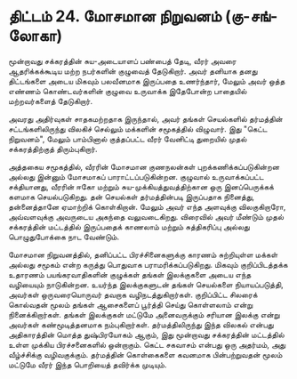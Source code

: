 # திட்டம் 24. மோசமான நிறுவனம் (கு-சங்-லோகா)

மூன்றாவது சக்கரத்தின் சுய-அடையாளப் பண்பைத் தேடி, வீரர் அவரை ஆதரிக்கக்கூடிய மற்ற நபர்களின் குழுவைத் தேடுகிறார். அவர் தனியாக தனது திட்டங்களை அடைய மிகவும் பலவீனமாக இருப்பதை உணர்ந்தார், மேலும் அவர் ஒத்த எண்ணம் கொண்டவர்களின் குழுவை உருவாக்க இதேபோன்ற பாதையில் மற்றவர்களைத் தேடுகிறார்.

அவரது அதிர்வுகள் சாதகமற்றதாக இருந்தால், அவர் தங்கள் செயல்களில் தர்மத்தின் சட்டங்களிலிருந்து விலகிச் செல்லும் மக்களின் சமூகத்தில் விழுவார். இது "கெட்ட நிறுவனம்", மேலும் பாம்பினால் குத்தப்பட்ட வீரர் வேனிட்டி துறையில் முதல் சக்கரத்திற்குத் திரும்புகிறார்.

அத்தகைய சமூகத்தில், வீரரின் மோசமான குணநலன்கள் புறக்கணிக்கப்படுகின்றன அல்லது இன்னும் மோசமாகப் பாராட்டப்படுகின்றன. குழுவால் உருவாக்கப்பட்ட சக்தியானது, வீரரின் ஈகோ மற்றும் சுய-முக்கியத்துவத்திற்கான ஒரு இனப்பெருக்கக் களமாக செயல்படுகிறது. தன் செயல்கள் தர்மத்தின்படி இருப்பதாக நினைத்து, தன்னைத்தானே ஏமாற்றிக் கொள்கிறான். மேலும் அவர் எந்த அளவுக்கு விலகுகிறாரோ, அவ்வளவுக்கு அவருடைய அகந்தை வலுவடைகிறது. விரைவில் அவர் மீண்டும் முதல் சக்கரத்தின் மட்டத்தில் இருப்பதைக் காணலாம் மற்றும் சுத்திகரிப்பு அல்லது பொழுதுபோக்கை நாட வேண்டும்.

மோசமான நிறுவனத்தில், தனிப்பட்ட பிரச்சினைகளுக்கு காரணம் சுற்றியுள்ள மக்கள் அல்லது சமூகம் என்ற கருத்து பொதுவாக பராமரிக்கப்படுகிறது. மிகவும் குறிப்பிடத்தக்க உதாரணம் பயங்கரவாதிகளின் குழுக்கள் தங்கள் இலக்குகளை அடைய எந்த வழியையும் நாடுகின்றன. உயர்ந்த இலக்குகளுடன் தங்கள் செயல்களை நியாயப்படுத்தி, அவர்கள் ஒருவரையொருவர் தவறாக வழிநடத்துகிறார்கள். குறிப்பிட்ட சிலரைக் கொல்வதன் மூலம் தங்கள் ஆசைகளைப் பூர்த்தி செய்து கொள்ளலாம் என்று நினைக்கிறார்கள். தங்கள் இலக்குகள் மட்டுமே அனைவருக்கும் சரியான இலக்கு என்று அவர்கள் கண்மூடித்தனமாக நம்புகிறார்கள். தர்மத்திலிருந்து இந்த விலகல் என்பது அதிகாரத்தின் மொத்த துஷ்பிரயோகம் ஆகும், இது மூன்றாவது சக்கரத்தின் மட்டத்தில் உள்ள முக்கிய பிரச்சனைகளில் ஒன்றாகும். கெட்ட சகவாசம் என்பது ஒரு அதர்மம், அது வீழ்ச்சிக்கு வழிவகுக்கும். தர்மத்தின் கொள்கைகளை கவனமாக பின்பற்றுவதன் மூலம் மட்டுமே வீரர் இந்த பொறியைத் தவிர்க்க முடியும்.

